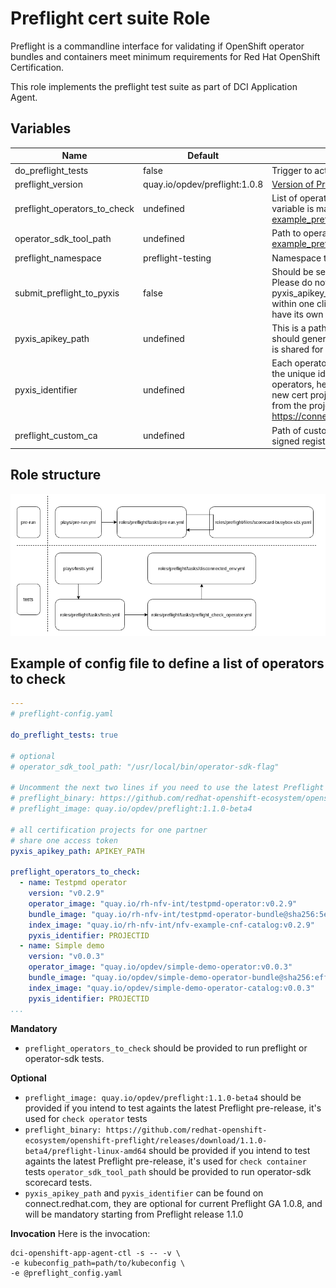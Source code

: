 # Preflight cert suite Role

Preflight is a commandline interface for validating if OpenShift operator bundles and containers meet minimum requirements for Red Hat OpenShift Certification.

This role implements the preflight test suite as part of DCI Application Agent.

## Variables

Name                               | Default                                              | Description
---------------------------------- | ---------------------------------------------------- | -------------------------------------------------------------
do\_preflight\_tests               | false                                                | Trigger to activate the preflight tests
preflight\_version                 | quay.io/opdev/preflight:1.0.8                        | [Version of Preflight Cert Suite to run](https://quay.io/repository/opdev/preflight?tab=tags)
preflight\_operators\_to\_check    | undefined                                            | List of operators to be checked with Preflight Cert Suite. This variable is mandatory to run Preflight cert suite. Please check [example_preflight_config.yaml](#example-of-config-file-to-define-a-list-of-operators-to-check) for the example.
operator\_sdk\_tool\_path          | undefined                                            | Path to operator-sdk binary, optional. Please check [example_preflight_config.yaml](#example-of-config-file-to-define-a-list-of-operators-to-check) for the example.
preflight\_namespace               | preflight-testing                                    | Namespace to use for preflight tests
submit\_preflight\_to\_pyxis       | false                                                | Should be set to true to submit Preflight results to Pyxis. Please do not forget to provide Pyxis credentials: pyxis\_apikey\_path with Pyxis token (shared for all projects within one client) and pyxis\_identifier (each operator should have its own certification project with the unique identifier).
pyxis\_apikey\_path                | undefined                                            | This is a path to file that contains partner's token. Parner should generate this token in connect.redhat.com. The token is shared for all projects within one partner.
pyxis\_identifier                  | undefined                                            | Each operator should have its own certification project with the unique identifier. If the partner has to certify two operators, he has to create two certification projects. Once a new cert project is created, the identifier could be extracted from the project url: https://connect.redhat.com/projects/pyxis_identifier/overview
preflight\_custom\_ca              | undefined                                            | Path of custom ca.crt. Used to test operator stored in a self signed registry


## Role structure

![](files/preflight_role_structure.png)

## Example of config file to define a list of operators to check

```yaml
---
# preflight-config.yaml

do_preflight_tests: true

# optional
# operator_sdk_tool_path: "/usr/local/bin/operator-sdk-flag"

# Uncomment the next two lines if you need to use the latest Preflight pre-release:
# preflight_binary: https://github.com/redhat-openshift-ecosystem/openshift-preflight/releases/download/1.1.0-beta4/preflight-linux-amd64
# preflight_image: quay.io/opdev/preflight:1.1.0-beta4

# all certification projects for one partner
# share one access token
pyxis_apikey_path: APIKEY_PATH

preflight_operators_to_check:
  - name: Testpmd operator
    version: "v0.2.9"
    operator_image: "quay.io/rh-nfv-int/testpmd-operator:v0.2.9"
    bundle_image: "quay.io/rh-nfv-int/testpmd-operator-bundle@sha256:5e28f883faacefa847104ebba1a1a22ee897b7576f0af6b8253c68b5c8f42815"
    index_image: "quay.io/rh-nfv-int/nfv-example-cnf-catalog:v0.2.9"
    pyxis_identifier: PROJECTID
  - name: Simple demo
    version: "v0.0.3"
    operator_image: "quay.io/opdev/simple-demo-operator:v0.0.3"
    bundle_image: "quay.io/opdev/simple-demo-operator-bundle@sha256:eff7f86a54ef2a340dbf739ef955ab50397bef70f26147ed999e989cfc116b79"
    index_image: "quay.io/opdev/simple-demo-operator-catalog:v0.0.3"
    pyxis_identifier: PROJECTID
...
```

**Mandatory**
- `preflight_operators_to_check` should be provided to run preflight or operator-sdk tests.

**Optional**

- `preflight_image: quay.io/opdev/preflight:1.1.0-beta4` should be provided if you intend to test againts the latest Preflight pre-release, it's used for `check operator` tests
- `preflight_binary: https://github.com/redhat-openshift-ecosystem/openshift-preflight/releases/download/1.1.0-beta4/preflight-linux-amd64` should be provided if you intend to test againts the latest Preflight pre-release, it's used for `check container` tests
`operator_sdk_tool_path` should be provided to run operator-sdk scorecard tests.
- `pyxis_apikey_path` and `pyxis_identifier` can be found on connect.redhat.com, they are optional for current Preflight GA 1.0.8, and will be mandatory starting from Preflight release 1.1.0

**Invocation**
Here is the invocation:

```console
dci-openshift-app-agent-ctl -s -- -v \
-e kubeconfig_path=path/to/kubeconfig \
-e @preflight_config.yaml
```
